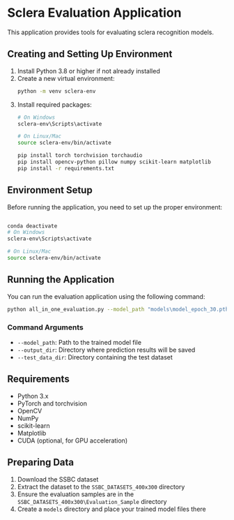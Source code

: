 # Sclera Evaluation Application

This application provides tools for evaluating sclera recognition models.

## Creating and Setting Up Environment

1. Install Python 3.8 or higher if not already installed
2. Create a new virtual environment:
   ```bash
   python -m venv sclera-env
   ```
3. Install required packages:
   ```bash
   # On Windows
   sclera-env\Scripts\activate
   
   # On Linux/Mac
   source sclera-env/bin/activate
   
   pip install torch torchvision torchaudio
   pip install opencv-python pillow numpy scikit-learn matplotlib
   pip install -r requirements.txt
   ```

## Environment Setup

Before running the application, you need to set up the proper environment:

```bash

conda deactivate
# On Windows
sclera-env\Scripts\activate

# On Linux/Mac
source sclera-env/bin/activate
```

## Running the Application

You can run the evaluation application using the following command:

```bash
python all_in_one_evaluation.py --model_path "models\model_epoch_30.pth" --output_dir "predictions" --test_data_dir "SSBC_DATASETS_400x300\Evaluation_Sample"
```

### Command Arguments

- `--model_path`: Path to the trained model file
- `--output_dir`: Directory where prediction results will be saved
- `--test_data_dir`: Directory containing the test dataset

## Requirements

- Python 3.x
- PyTorch and torchvision
- OpenCV
- NumPy
- scikit-learn
- Matplotlib
- CUDA (optional, for GPU acceleration)

## Preparing Data

1. Download the SSBC dataset
2. Extract the dataset to the `SSBC_DATASETS_400x300` directory
3. Ensure the evaluation samples are in the `SSBC_DATASETS_400x300\Evaluation_Sample` directory
4. Create a `models` directory and place your trained model files there